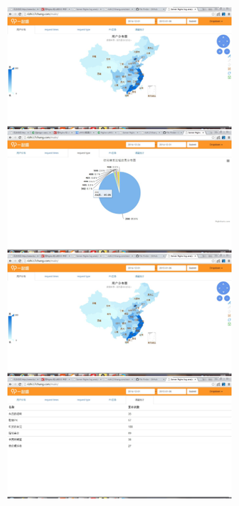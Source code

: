 ![image](https://github.com/sharon0113/logminer/raw/master/github1.jpg)
![image](https://github.com/sharon0113/logminer/raw/master/github2.jpg)
![image](https://github.com/sharon0113/logminer/raw/master/github3.jpg)
![image](https://github.com/sharon0113/logminer/raw/master/github4.jpg)